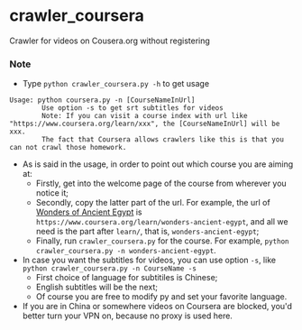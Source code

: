 # crawler_coursera
Crawler for videos on Cousera.org without registering

### Note
- Type `python crawler_coursera.py -h` to get usage
```
Usage: python coursera.py -n [CourseNameInUrl]
        Use option -s to get srt subtitles for videos
        Note: If you can visit a course index with url like "https://www.coursera.org/learn/xxx", the [CourseNameInUrl] will be xxx.
        The fact that Coursera allows crawlers like this is that you can not crawl those homework.
```
- As is said in the usage, in order to point out which course you are aiming at:
  - Firstly, get into the welcome page of the course from wherever you notice it;
  - Secondly, copy the latter part of the url. For example, the url of [Wonders of Ancient Egypt](https://www.coursera.org/learn/wonders-ancient-egypt) is `https://www.coursera.org/learn/wonders-ancient-egypt`, and all we need is the part after `learn/`, that is, `wonders-ancient-egypt`;
  - Finally, run `crawler_coursera.py` for the course. For example, `python crawler_coursera.py -n wonders-ancient-egypt`.
- In case you want the subtitles for videos, you can use option `-s`, like `python crawler_coursera.py -n CourseName -s`
  - First choice of language for subtitiles is Chinese;
  - English subtitles will be the next;
  - Of course you are free to modify py and set your favorite language.
- If you are in China or somewhere videos on Coursera are blocked, you'd better turn your VPN on, because no proxy is used here.
  
